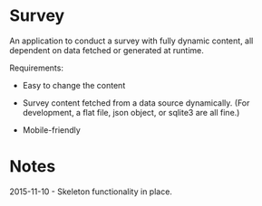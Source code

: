 Survey
======

An application to conduct a survey with fully dynamic content, all dependent
on data fetched or generated at runtime.

Requirements:

* Easy to change the content

* Survey content fetched from a data source dynamically. (For development, a
flat file, json object, or sqlite3 are all fine.)

* Mobile-friendly

Notes
=====

2015-11-10 - Skeleton functionality in place.
